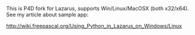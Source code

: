 This is P4D fork for Lazarus, supports Win/Linux/MacOSX (both x32/x64).
See my article about sample app:

http://wiki.freepascal.org/Using_Python_in_Lazarus_on_Windows/Linux

